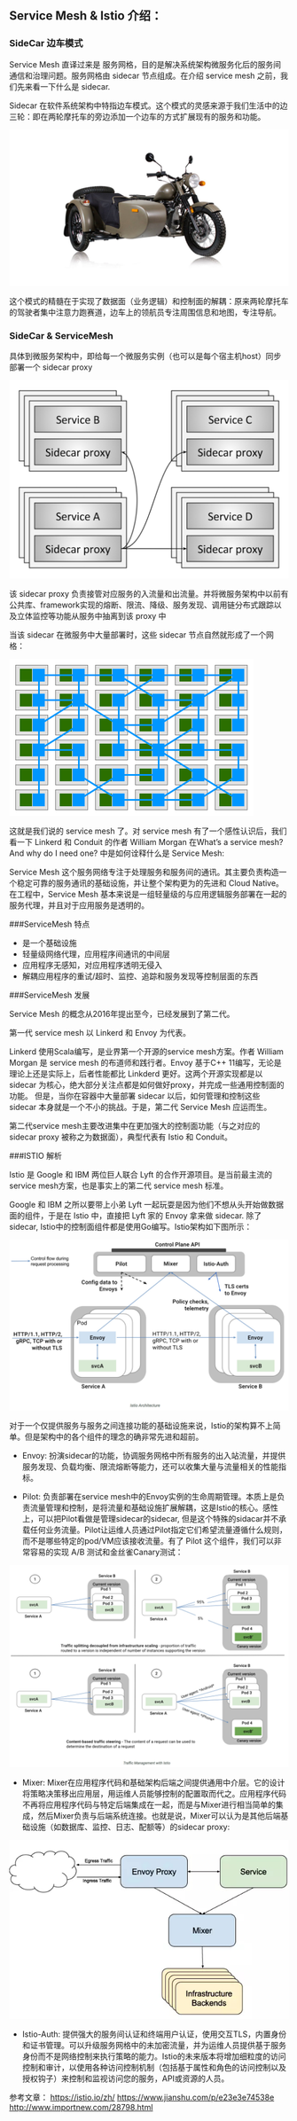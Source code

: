 ## Service Mesh & Istio 介绍：

### SideCar 边车模式

Service Mesh 直译过来是 服务网格，目的是解决系统架构微服务化后的服务间通信和治理问题。服务网格由 sidecar 节点组成。在介绍 service mesh 之前，我们先来看一下什么是 sidecar.

Sidecar 在软件系统架构中特指边车模式。这个模式的灵感来源于我们生活中的边三轮：即在两轮摩托车的旁边添加一个边车的方式扩展现有的服务和功能。

![Sidecar](images/sidecar.jpg)

这个模式的精髓在于实现了数据面（业务逻辑）和控制面的解耦：原来两轮摩托车的驾驶者集中注意力跑赛道，边车上的领航员专注周围信息和地图，专注导航。

### SideCar & ServiceMesh

具体到微服务架构中，即给每一个微服务实例（也可以是每个宿主机host）同步部署一个 sidecar proxy

![Sidecar](images/sidecar-proxy.jpg)

该 sidecar proxy 负责接管对应服务的入流量和出流量。并将微服务架构中以前有公共库、framework实现的熔断、限流、降级、服务发现、调用链分布式跟踪以及立体监控等功能从服务中抽离到该 proxy 中

当该 sidecar 在微服务中大量部署时，这些 sidecar 节点自然就形成了一个网格：

![service-mesh](images/service-mesh.jpg)

这就是我们说的 service mesh 了。对 service mesh 有了一个感性认识后，我们看一下 Linkerd 和 Conduit 的作者 William Morgan 在What’s a service mesh? And why do I need one? 中是如何诠释什么是 Service Mesh:

Service Mesh 这个服务网络专注于处理服务和服务间的通讯。其主要负责构造一个稳定可靠的服务通讯的基础设施，并让整个架构更为的先进和 Cloud Native。在工程中，Service Mesh 基本来说是一组轻量级的与应用逻辑服务部署在一起的服务代理，并且对于应用服务是透明的。

###ServiceMesh 特点

* 是一个基础设施
* 轻量级网络代理，应用程序间通讯的中间层
* 应用程序无感知，对应用程序透明无侵入
* 解耦应用程序的重试/超时、监控、追踪和服务发现等控制层面的东西


###ServiceMesh 发展

Service Mesh 的概念从2016年提出至今，已经发展到了第二代。

第一代 service mesh 以 Linkerd 和 Envoy 为代表。

Linkerd 使用Scala编写，是业界第一个开源的service mesh方案。作者 William Morgan 是 service mesh 的布道师和践行者。Envoy 基于C++ 11编写，无论是理论上还是实际上，后者性能都比 Linkderd 更好。这两个开源实现都是以 sidecar 为核心，绝大部分关注点都是如何做好proxy，并完成一些通用控制面的功能。 但是，当你在容器中大量部署 sidecar 以后，如何管理和控制这些 sidecar 本身就是一个不小的挑战。于是，第二代 Service Mesh 应运而生。

第二代service mesh主要改进集中在更加强大的控制面功能（与之对应的 sidecar proxy 被称之为数据面），典型代表有 Istio 和 Conduit。

###ISTIO 解析

Istio 是 Google 和 IBM 两位巨人联合 Lyft 的合作开源项目。是当前最主流的service mesh方案，也是事实上的第二代 service mesh 标准。

Google 和 IBM 之所以要带上小弟 Lyft 一起玩耍是因为他们不想从头开始做数据面的组件，于是在 Istio 中，直接把 Lyft 家的 Envoy 拿来做 sidecar. 除了sidecar, Istio中的控制面组件都是使用Go编写。Istio架构如下图所示：

![service-mesh](images/istio.jpg)

对于一个仅提供服务与服务之间连接功能的基础设施来说，Istio的架构算不上简单。但是架构中的各个组件的理念的确非常先进和超前。

* Envoy: 扮演sidecar的功能，协调服务网格中所有服务的出入站流量，并提供服务发现、负载均衡、限流熔断等能力，还可以收集大量与流量相关的性能指标。

* Pilot: 负责部署在service mesh中的Envoy实例的生命周期管理。本质上是负责流量管理和控制，是将流量和基础设施扩展解耦，这是Istio的核心。感性上，可以把Pilot看做是管理sidecar的sidecar, 但是这个特殊的sidacar并不承载任何业务流量。Pilot让运维人员通过Pilot指定它们希望流量遵循什么规则，而不是哪些特定的pod/VM应该接收流量。有了 Pilot 这个组件，我们可以非常容易的实现 A/B 测试和金丝雀Canary测试：

![service-mesh](images/istio-flow.jpg)

* Mixer: Mixer在应用程序代码和基础架构后端之间提供通用中介层。它的设计将策略决策移出应用层，用运维人员能够控制的配置取而代之。应用程序代码不再将应用程序代码与特定后端集成在一起，而是与Mixer进行相当简单的集成，然后Mixer负责与后端系统连接。也就是说，Mixer可以认为是其他后端基础设施（如数据库、监控、日志、配额等）的sidecar proxy:


![service-mesh](images/istio-mixer.jpg)

* Istio-Auth: 提供强大的服务间认证和终端用户认证，使用交互TLS，内置身份和证书管理。可以升级服务网格中的未加密流量，并为运维人员提供基于服务身份而不是网络控制来执行策略的能力。Istio的未来版本将增加细粒度的访问控制和审计，以使用各种访问控制机制（包括基于属性和角色的访问控制以及授权钩子）来控制和监视访问您的服务，API或资源的人员。



参考文章：
https://istio.io/zh/
https://www.jianshu.com/p/e23e3e74538e
http://www.importnew.com/28798.html
